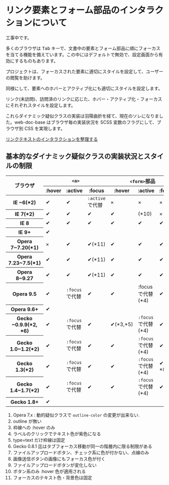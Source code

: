 # リンク要素とフォーム部品のインタラクションについて

工事中です。

多くのブラウザは <kbd>Tab</kbd> キーで、文書中の要素とフォーム部品に順にフォーカスを当てる機能を備えています。この中にはデフォルトで無効で、設定画面から有効にするものもあります。

プロジェクトは、フォーカスされた要素に適切にスタイルを設定して、ユーザーの閲覧を助けます。

同様にして、要素へのホバーとアクティブ化にも適切にスタイルを設定します。

リンク(未訪問)、訪問済のリンクに応じた、ホバー・アクティブ化・フォーカスにそれぞれスタイルを設定します。

これらダイナミック疑似クラスの実装は羽陽曲折を経て、現在のソレになりました。web-doc-base はブラウザ毎の実装状況を SCSS 変数のフラグにして、ブラウザ別 CSS を実現します。

[リンクテキストのインタラクションを整理する](//outcloud.blogspot.com/2016/10/link-interaction.html)

## 基本的なダイナミック疑似クラスの実装状況とスタイルの制限

<div class="hscroll">
<table>
<thead>
<tr>
<th rowspan=2>ブラウザ<th colspan=3><code>&lt;a&gt;</code><th colspan=3><code>&lt;form&gt;</code>部品<th rowspan=2>:target
<tr>
<th>:hover<th>:active<th>:focus<th>:hover<th>:active<th>:focus
<tbody>
<tr>
<th>IE ~6(*2)<td>✔<td>✔<td><code>:active</code> で代替<td>×<td>×<td>×<td>×
<tr>
<th>IE 7(*2)<td>✔<td>✔<td>✔<td>✔<td>(*10)<td>×<td>×
<tr>
<th>IE 8<td>✔<td>✔<td>✔<td>✔<td>✔<td>✔<td>×
<tr>
<th>IE 9+<td colspan=7>✔
<tr>
<th>Opera 7~7.20(*1)<td>×<td>✔<td>✔(*11)<td>✔<td>✔<td>✔<td>×
<tr>
<th>Opera 7.23~7.5(*1)<td>✔<td>✔<td>✔(*11)<td>✔<td>✔<td>✔<td>×
<tr>
<th>Opera 8~9.27<td>✔<td>✔<td>✔(*11)<td>✔<td>✔<td>✔<td>×
<tr>
<th>Opera 9.5<td>✔<td><code>:focus</code> で代替<td>✔<td>✔<td>:focus</code> で代替(*4)<td>✔<td>✔
<tr>
<th>Opera 9.6+<td colspan=7>✔
<tr>
<th>Gecko ~0.9.9(*2, *6)<td>✔<td><code>:focus</code> で代替<td>✔<td>✔(*3,*5)<td><code>:focus</code> で代替(*4)<td>✔<td>×
<tr>
<th>Gecko 1.0~1.2(*2)<td>✔<td><code>:focus</code> で代替<td>✔<td>✔<td><code>:focus</code> で代替(*4)<td>✔(*9)<td>×
<tr>
<th>Gecko 1.3(*2)<td>✔<td><code>:focus</code> で代替<td>✔<td>✔<td><code>:focus</code> で代替(*4)<td>✔(*7, *8)<td>✔
<tr>
<th>Gecko 1.4~1.7(*2)<td>✔<td><code>:focus</code> で代替<td>✔<td>✔<td><code>:focus</code> で代替(*4)<td>✔(*7)<td>✔
<tr>
<th>Gecko 1.8+<td colspan=7>✔
</table>
</div>

1. Opera 7.x : 動的疑似クラスで `outline-color` の変更が出来ない.
2. outline が無い
3. 枠線への :hover のみ
4. ラベルのクリックでテキスト色が紫色になる
5. type=text だけ枠線は固定
6. Gecko 0.8.1 迄はタブフォーカス移動が同一の階層内に限る制限がある
7. ファイルアップロードボタン、チェック系に色が付かない、点線のみ
8. 画像送信ボタンの画像にもフォーカス色が付く
9. ファイルアップロードボタンが変化しない
10. ボタン系のみ :hover 色が適用される
11. フォーカスのテキスト色・背景色は固定